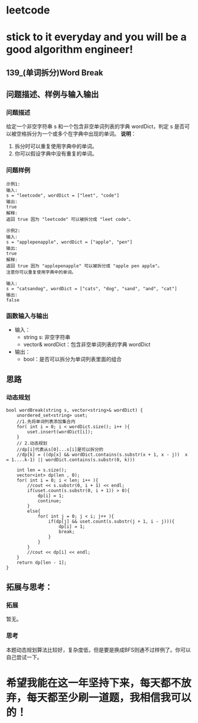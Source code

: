 # leetcode
# stick to it everyday and you will be a good algorithm engineer!
## 139_(单词拆分)Word Break
## 问题描述、样例与输入输出

### 问题描述

给定一个非空字符串 s 和一个包含非空单词列表的字典 wordDict，判定 s 是否可以被空格拆分为一个或多个在字典中出现的单词。
__说明__：

1. 拆分时可以重复使用字典中的单词。
2. 你可以假设字典中没有重复的单词。 

### 问题样例

	示例1:
	输入: 
	s = "leetcode", wordDict = ["leet", "code"]
	输出: 
	true
	解释: 
	返回 true 因为 "leetcode" 可以被拆分成 "leet code"。
	
	示例2:
	输入: 
	s = "applepenapple", wordDict = ["apple", "pen"]
	输出: 
	true
	解释: 
	返回 true 因为 "applepenapple" 可以被拆分成 "apple pen apple"。
    注意你可以重复使用字典中的单词。
	
	输入: 
	s = "catsandog", wordDict = ["cats", "dog", "sand", "and", "cat"]
	输出: 
	false

### 函数输入与输出

* 输入：
	* string s: 非空字符串
	* vector<string>& wordDict：包含非空单词列表的字典 wordDict
* 输出：
	* bool：是否可以拆分为单词列表里面的组合

## 思路			
### 动态规划
	
	bool wordBreak(string s, vector<string>& wordDict) {
        unordered_set<string> uset;
        //1.先将单词列表添加集合内
        for( int i = 0; i < wordDict.size(); i++ ){
            uset.insert(wordDict[i]);
        }
		// 2.动态规划
        //dp[i]代表从s[0]...s[i]是可以拆分的
        //dp[k] = ((dp[x] && wordDict.contains(s.substr(x + 1, x - j))  x = 1....k-1) || wordDict.contains(s.substr(0, k)))
        
        int len = s.size();
        vector<int> dp(len , 0);
        for( int i = 0; i < len; i++ ){
            //cout << s.substr(0, i + 1) << endl;
            if(uset.count(s.substr(0, i + 1)) > 0){
                dp[i] = 1;
                continue;
            }
            else{
                for( int j = 0; j < i; j++ ){
                    if(dp[j] && uset.count(s.substr(j + 1, i - j))){
                        dp[i] = 1;
                        break;
                    }
                }
            }
            //cout << dp[i] << endl;
        }
        return dp[len - 1];
    }
 
	
	
## 拓展与思考：
### 拓展
暂无。
### 思考
本题动态规划算法比较好，复杂度低，但是要是换成BFS则通不过样例了。你可以自己尝试一下。
	  
# 希望我能在这一年坚持下来，每天都不放弃，每天都至少刷一道题，我相信我可以的！
